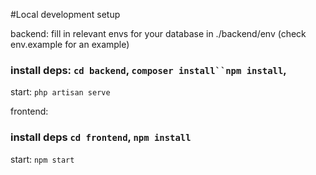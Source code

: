 #Local development setup

backend:
fill in relevant envs for your database in ./backend/env (check env.example for an example)

### install deps: `cd backend`, ` composer install``npm install `,

start:
`php artisan serve`

frontend:

### install deps `cd frontend`, `npm install`

start:
`npm start`
